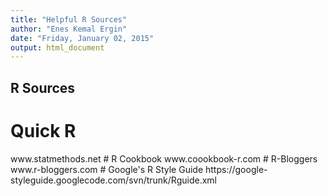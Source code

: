 ```yaml
---
title: "Helpful R Sources"
author: "Enes Kemal Ergin"
date: "Friday, January 02, 2015"
output: html_document
---
```


## R Sources

# Quick R
 <link>www.statmethods.net</link>
# R Cookbook
 <link>www.coookbook-r.com</link>
# R-Bloggers
 <link>www.r-bloggers.com</link>
# Google's R Style Guide
  <link>https://google-styleguide.googlecode.com/svn/trunk/Rguide.xml</link>